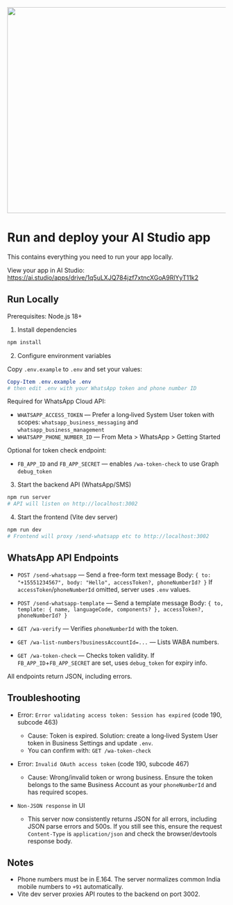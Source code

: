 <div align="center">
<img width="1200" height="475" alt="GHBanner" src="https://github.com/user-attachments/assets/0aa67016-6eaf-458a-adb2-6e31a0763ed6" />
</div>

# Run and deploy your AI Studio app

This contains everything you need to run your app locally.

View your app in AI Studio: https://ai.studio/apps/drive/1q5uLXJQ784jzf7xtncXGoA9RlYyT11k2

## Run Locally

Prerequisites: Node.js 18+

1. Install dependencies

```powershell
npm install
```

2. Configure environment variables

Copy `.env.example` to `.env` and set your values:

```powershell
Copy-Item .env.example .env
# then edit .env with your WhatsApp token and phone number ID
```

Required for WhatsApp Cloud API:

- `WHATSAPP_ACCESS_TOKEN` — Prefer a long‑lived System User token with scopes: `whatsapp_business_messaging` and `whatsapp_business_management`
- `WHATSAPP_PHONE_NUMBER_ID` — From Meta > WhatsApp > Getting Started

Optional for token check endpoint:

- `FB_APP_ID` and `FB_APP_SECRET` — enables `/wa-token-check` to use Graph `debug_token`

3. Start the backend API (WhatsApp/SMS)

```powershell
npm run server
# API will listen on http://localhost:3002
```

4. Start the frontend (Vite dev server)

```powershell
npm run dev
# Frontend will proxy /send-whatsapp etc to http://localhost:3002
```

## WhatsApp API Endpoints

- `POST /send-whatsapp` — Send a free-form text message
  Body: `{ to: "+15551234567", body: "Hello", accessToken?, phoneNumberId? }`
  If `accessToken`/`phoneNumberId` omitted, server uses `.env` values.

- `POST /send-whatsapp-template` — Send a template message
  Body: `{ to, template: { name, languageCode, components? }, accessToken?, phoneNumberId? }`

- `GET /wa-verify` — Verifies `phoneNumberId` with the token.

- `GET /wa-list-numbers?businessAccountId=...` — Lists WABA numbers.

- `GET /wa-token-check` — Checks token validity. If `FB_APP_ID`+`FB_APP_SECRET` are set, uses `debug_token` for expiry info.

All endpoints return JSON, including errors.

## Troubleshooting

- Error: `Error validating access token: Session has expired` (code 190, subcode 463)

  - Cause: Token is expired. Solution: create a long‑lived System User token in Business Settings and update `.env`.
  - You can confirm with: `GET /wa-token-check`

- Error: `Invalid OAuth access token` (code 190, subcode 467)

  - Cause: Wrong/invalid token or wrong business. Ensure the token belongs to the same Business Account as your `phoneNumberId` and has required scopes.

- `Non-JSON response` in UI
  - This server now consistently returns JSON for all errors, including JSON parse errors and 500s. If you still see this, ensure the request `Content-Type` is `application/json` and check the browser/devtools response body.

## Notes

- Phone numbers must be in E.164. The server normalizes common India mobile numbers to `+91` automatically.
- Vite dev server proxies API routes to the backend on port 3002.
